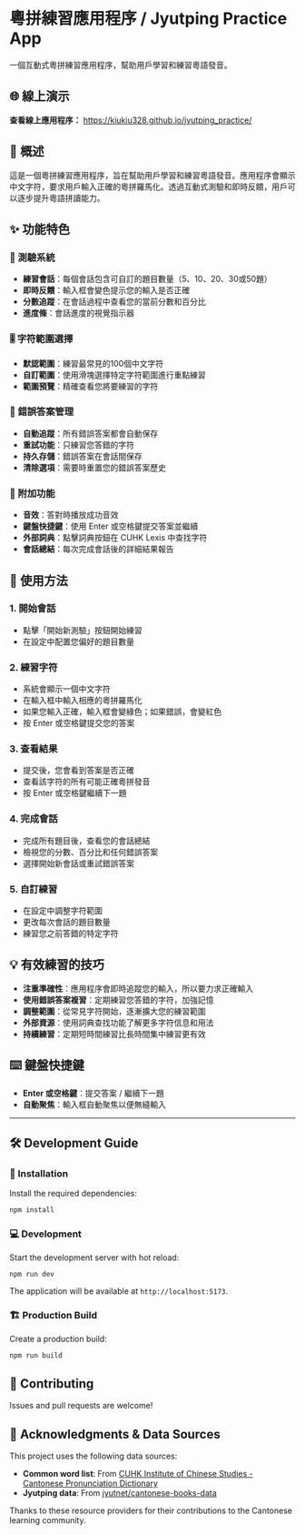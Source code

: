 # 粵拼練習應用程序 / Jyutping Practice App

一個互動式粵拼練習應用程序，幫助用戶學習和練習粵語發音。

## 🌐 線上演示

**查看線上應用程序：** https://kiukiu328.github.io/jyutping_practice/

## 📖 概述

這是一個粵拼練習應用程序，旨在幫助用戶學習和練習粵語發音。應用程序會顯示中文字符，要求用戶輸入正確的粵拼羅馬化。透過互動式測驗和即時反饋，用戶可以逐步提升粵語拼讀能力。

## ✨ 功能特色

### 🎯 測驗系統
- **練習會話**：每個會話包含可自訂的題目數量（5、10、20、30或50題）
- **即時反饋**：輸入框會變色提示您的輸入是否正確
- **分數追蹤**：在會話過程中查看您的當前分數和百分比
- **進度條**：會話進度的視覺指示器

### 🎚️ 字符範圍選擇
- **默認範圍**：練習最常見的100個中文字符
- **自訂範圍**：使用滑塊選擇特定字符範圍進行重點練習
- **範圍預覽**：精確查看您將要練習的字符

### 🔄 錯誤答案管理
- **自動追蹤**：所有錯誤答案都會自動保存
- **重試功能**：只練習您答錯的字符
- **持久存儲**：錯誤答案在會話間保存
- **清除選項**：需要時重置您的錯誤答案歷史

### 🎵 附加功能
- **音效**：答對時播放成功音效
- **鍵盤快捷鍵**：使用 Enter 或空格鍵提交答案並繼續
- **外部詞典**：點擊詞典按鈕在 CUHK Lexis 中查找字符
- **會話總結**：每次完成會話後的詳細結果報告

## 🚀 使用方法

### 1. 開始會話
- 點擊「開始新測驗」按鈕開始練習
- 在設定中配置您偏好的題目數量

### 2. 練習字符
- 系統會顯示一個中文字符
- 在輸入框中輸入相應的粵拼羅馬化
- 如果您輸入正確，輸入框會變綠色；如果錯誤，會變紅色
- 按 Enter 或空格鍵提交您的答案

### 3. 查看結果
- 提交後，您會看到答案是否正確
- 查看該字符的所有可能正確粵拼發音
- 按 Enter 或空格鍵繼續下一題

### 4. 完成會話
- 完成所有題目後，查看您的會話總結
- 檢視您的分數、百分比和任何錯誤答案
- 選擇開始新會話或重試錯誤答案

### 5. 自訂練習
- 在設定中調整字符範圍
- 更改每次會話的題目數量
- 練習您之前答錯的特定字符

## 💡 有效練習的技巧

- **注重準確性**：應用程序會即時追蹤您的輸入，所以要力求正確輸入
- **使用錯誤答案複習**：定期練習您答錯的字符，加強記憶
- **調整範圍**：從常見字符開始，逐漸擴大您的練習範圍
- **外部資源**：使用詞典查找功能了解更多字符信息和用法
- **持續練習**：定期短時間練習比長時間集中練習更有效

## ⌨️ 鍵盤快捷鍵

- **Enter 或空格鍵**：提交答案 / 繼續下一題
- **自動聚焦**：輸入框自動聚焦以便無縫輸入

---

## 🛠️ Development Guide

### 🔧 Installation

Install the required dependencies:

```bash
npm install
```

### 💻 Development

Start the development server with hot reload:

```bash
npm run dev
```

The application will be available at `http://localhost:5173`.

### 🏗️ Production Build

Create a production build:

```bash
npm run build
```



## 🤝 Contributing

Issues and pull requests are welcome! 

## 🙏 Acknowledgments & Data Sources

This project uses the following data sources:

- **Common word list**: From [CUHK Institute of Chinese Studies - Cantonese Pronunciation Dictionary](https://humanum.arts.cuhk.edu.hk/Lexis/lexi-can/faq.php)
- **Jyutping data**: From [jyutnet/cantonese-books-data](https://github.com/jyutnet/cantonese-books-data)

Thanks to these resource providers for their contributions to the Cantonese learning community.
